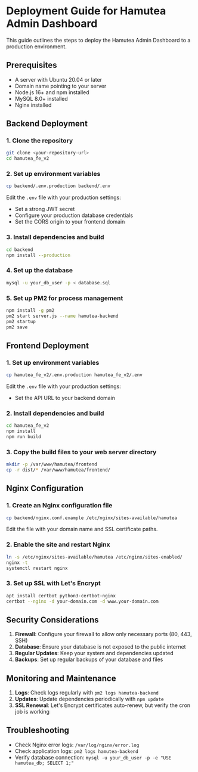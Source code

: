 # Deployment Guide for Hamutea Admin Dashboard

This guide outlines the steps to deploy the Hamutea Admin Dashboard to a production environment.

## Prerequisites

- A server with Ubuntu 20.04 or later
- Domain name pointing to your server
- Node.js 16+ and npm installed
- MySQL 8.0+ installed
- Nginx installed

## Backend Deployment

### 1. Clone the repository

```bash
git clone <your-repository-url>
cd hamutea_fe_v2
```

### 2. Set up environment variables

```bash
cp backend/.env.production backend/.env
```

Edit the `.env` file with your production settings:
- Set a strong JWT secret
- Configure your production database credentials
- Set the CORS origin to your frontend domain

### 3. Install dependencies and build

```bash
cd backend
npm install --production
```

### 4. Set up the database

```bash
mysql -u your_db_user -p < database.sql
```

### 5. Set up PM2 for process management

```bash
npm install -g pm2
pm2 start server.js --name hamutea-backend
pm2 startup
pm2 save
```

## Frontend Deployment

### 1. Set up environment variables

```bash
cp hamutea_fe_v2/.env.production hamutea_fe_v2/.env
```

Edit the `.env` file with your production settings:
- Set the API URL to your backend domain

### 2. Install dependencies and build

```bash
cd hamutea_fe_v2
npm install
npm run build
```

### 3. Copy the build files to your web server directory

```bash
mkdir -p /var/www/hamutea/frontend
cp -r dist/* /var/www/hamutea/frontend/
```

## Nginx Configuration

### 1. Create an Nginx configuration file

```bash
cp backend/nginx.conf.example /etc/nginx/sites-available/hamutea
```

Edit the file with your domain name and SSL certificate paths.

### 2. Enable the site and restart Nginx

```bash
ln -s /etc/nginx/sites-available/hamutea /etc/nginx/sites-enabled/
nginx -t
systemctl restart nginx
```

### 3. Set up SSL with Let's Encrypt

```bash
apt install certbot python3-certbot-nginx
certbot --nginx -d your-domain.com -d www.your-domain.com
```

## Security Considerations

1. **Firewall**: Configure your firewall to allow only necessary ports (80, 443, SSH)
2. **Database**: Ensure your database is not exposed to the public internet
3. **Regular Updates**: Keep your system and dependencies updated
4. **Backups**: Set up regular backups of your database and files

## Monitoring and Maintenance

1. **Logs**: Check logs regularly with `pm2 logs hamutea-backend`
2. **Updates**: Update dependencies periodically with `npm update`
3. **SSL Renewal**: Let's Encrypt certificates auto-renew, but verify the cron job is working

## Troubleshooting

- Check Nginx error logs: `/var/log/nginx/error.log`
- Check application logs: `pm2 logs hamutea-backend`
- Verify database connection: `mysql -u your_db_user -p -e "USE hamutea_db; SELECT 1;"`